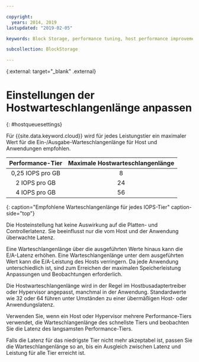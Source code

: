 ```yaml
---

copyright:
  years: 2014, 2019
lastupdated: "2019-02-05"

keywords: Block Storage, performance tuning, host performance improvement,

subcollection: BlockStorage

---
```

{:external: target="_blank" .external}

# Einstellungen der Hostwarteschlangenlänge anpassen
{: #hostqueuesettings}

Für {{site.data.keyword.cloud}} wird für jedes Leistungstier ein maximaler Wert für die Ein-/Ausgabe-Warteschlangenlänge für Host und Anwendungen empfohlen.

| Performance-Tier | Maximale Hostwarteschlangenlänge |
|:------:|:------:|
| 0,25 IOPS pro GB | 8 |
| 2 IOPS pro GB | 24 |
| 4 IOPS pro GB | 56 |
{: caption="Empfohlene Warteschlangenlänge für jedes IOPS-Tier" caption-side="top"}

Die Hosteinstellung hat keine Auswirkung auf die Platten- und Controllerlatenz. Sie beeinflusst nur die vom Host und der Anwendung überwachte Latenz.

Eine Warteschlangenlänge über die ausgeführten Werte hinaus kann die E/A-Latenz erhöhen. Eine Warteschlangenlänge unter dem ausgeführten Wert kann die E/A-Leistung des Hosts verringern. Da jede Anwendung unterschiedlich ist, sind zum Erreichen der maximalen Speicherleistung Anpassungen und Beobachtungen erforderlich.

Die Hostwarteschlangenlänge wird in der Regel im Hostbusadaptertreiber oder Hypervisor angepasst, manchmal in der Anwendung. Standardwerte wie 32 oder 64 führen unter Umständen zu einer übermäßigen Host- oder Anwendungslatenz.

Verwenden Sie, wenn ein Host oder Hypervisor mehrere Performance-Tiers verwendet, die Warteschlangenlänge des schnellste Tiers und beobachten Sie die Latenz des langsamsten Performance-Tiers.

Falls die Latenz für das niedrigste Tier nicht mehr akzeptabel ist, passen Sie die Warteschlangenlänge so an, bis ein Ausgleich zwischen Latenz und Leistung für alle Tier erreicht ist.
